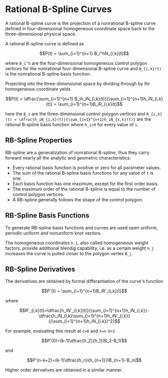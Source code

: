# Rational B-Spline Curves

A rational B-spline curve is the projection of a nonrational B-spline curve defined in four-dimensional homogeneous coordinate space back to the three-dimensional physical space.

A rational B-spline curve is defined as

```math
P(t) = \sum_{i=1}^{n+1} B_i^hN_{i,k}(t)
```

where ``B_i^h`` are the four-dimensional homogeneous control polygon vertices for the nonrational four-dimensional B-spline curve and ``N_{i,k}(t)`` is the nonrational B-spline basis function.

Projecting into the three-dimensional space by dividing through by thr homogeneous coordinate yelds

```math
P(t) = \dfrac{\sum_{i=1}^{n+1} B_ih_iN_{i,k}(t)}{\sum_{i=1}^{n+1}h_iN_{i,k}(t)} = \sum_{i=1}^{n+1}B_iR_{i,k}(t)
```

here the ``B_i`` are the three-dimensional control polygon vertices and ``R_{i,k}(t) = \dfrac{h_iN_{i,k}(t)}{\sum_{i=1}^{n+1}h_iN_{i,k}(t)}`` are the rational B-spline basis function where ``h_i>0`` for every value of ``i``.

## RB-Spline Properties

RB-spline are a generalization of nonrational B-spline, thus they carry forward nearly all the analytic and geometric characteristics:
 - Every rational basis function is positive or zero for all parameter values.
 - The sum of the rational B-spline basis functions for any value of ``t`` is one.
 - Each basis function has one maximum, except for the first order basis.
 - The maximum order of the rational B-spline is equal to the number of control polygon vertices.
 - A RB-spline generally follows the shape of the control polygon.

## RB-Spline Basis Functions

To generate RB-spline basis functions and curves are used open uniform, periodic uniform and nonuniform knot vectors.

The homogeneous coordinates ``h_i``, also called homogeneous weight factors, provide additional blendig capability, i.e. as a certain weight ``h_j`` increases the curve is pulled closer to the polygon vertex ``B_j``.

## RB-Spline Derivatives

The derivatives are obtained by formal differantiation of the curve's function

```math
P'(t) = \sum_{i=1}^{n+1}B_iR'_{i,k}(t)
```

where

```math
R'_{i,k}(t)=\dfrac{h_iN'_{i,k}(t)}{\sum_{i=1}^{n+1}h_iN_{i,k}}-\dfrac{h_iN_{i,k}\sum_{i=1}^{n+1}h_iN'_{i,k}}{(\sum_{i=1}^{n+1}h_iN_{i.k})^2}
```
For example, evaluating this result at ``t=0`` and ``t=n-k+2``

```math
P'(0)=(k-1)\dfrac{h_2}{h_1}(B_2-B_1)
```
and
```math
P'(n-k+2)=(k-1)\dfrac{h_n}{h_{n+1}}(B_{n+1}-B_n)
```

Higher order dervatives are obtained in a similar manner.
